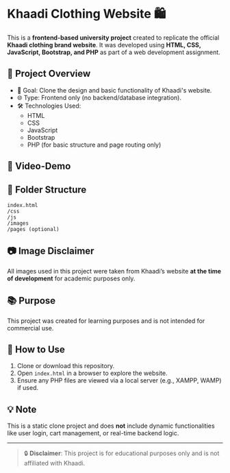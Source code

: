 # Khaadi Clothing Website 🛍️

This is a **frontend-based university project** created to replicate the official **Khaadi clothing brand website**. It was developed using **HTML, CSS, JavaScript, Bootstrap, and PHP** as part of a web development assignment.

## 📌 Project Overview

- 🎯 Goal: Clone the design and basic functionality of Khaadi's website.
- 🌐 Type: Frontend only (no backend/database integration).
- 🛠️ Technologies Used:
  - HTML
  - CSS
  - JavaScript
  - Bootstrap
  - PHP (for basic structure and page routing only)

## 📸 Video-Demo

## 📁 Folder Structure

```
index.html
/css
/js
/images
/pages (optional)
```

## 📷 Image Disclaimer

All images used in this project were taken from Khaadi’s website **at the time of development** for academic purposes only.

## 📚 Purpose

This project was created for learning purposes and is not intended for commercial use.

## 🚀 How to Use

1. Clone or download this repository.
2. Open `index.html` in a browser to explore the website.
3. Ensure any PHP files are viewed via a local server (e.g., XAMPP, WAMP) if used.

## 💡 Note

This is a static clone project and does **not** include dynamic functionalities like user login, cart management, or real-time backend logic.

---

> 🔒 **Disclaimer**: This project is for educational purposes only and is not affiliated with Khaadi.
